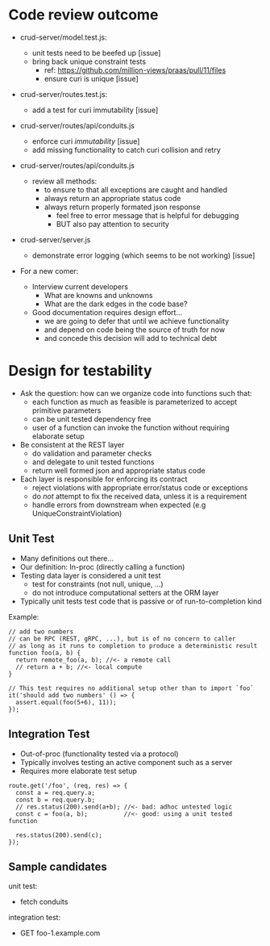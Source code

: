 # Code review outcome
- crud-server/model.test.js:
  - unit tests need to be beefed up [issue]
  - bring back unique constraint tests
    - ref: https://github.com/million-views/praas/pull/11/files
    - ensure curi is unique    [issue]
- crud-server/routes.test.js:
  - add a test for curi immutability [issue]
- crud-server/routes/api/conduits.js
  - enforce curi *immutability* [issue]
  - add missing functionality to catch curi collision and retry
- crud-server/routes/api/conduits.js
  - review all methods:
    - to ensure to that all exceptions are caught and handled
    - always return an appropriate status code
    - always return properly formated json response
      - feel free to error message that is helpful for debugging
      - BUT also pay attention to security
- crud-server/server.js
  - demonstrate error logging (which seems to be not working) [issue]

- For a new comer:
  - Interview current developers
    - What are knowns and unknowns
    - What are the dark edges in the code base?
  - Good documentation requires design effort...
    - we are going to defer that until we achieve functionality
    - and depend on code being the source of truth for now
    - and concede this decision will add to technical debt

# Design for testability
- Ask the question: how can we organize code into functions such that:
  - each function as much as feasible is parameterized to accept primitive parameters
  - can be unit tested dependency free
  - user of a function can invoke the function without requiring elaborate setup
- Be consistent at the REST layer
  - do validation and parameter checks 
  - and delegate to unit tested functions
  - return well formed json and appropriate status code
- Each layer is responsible for enforcing its contract
  - reject violations with appropriate error/status code or exceptions
  - do *not* attempt to fix the received data, unless it is a requirement
  - handle errors from downstream when expected (e.g UniqueConstraintViolation)

## Unit Test
- Many definitions out there...
- Our definition: In-proc (directly calling a function)
- Testing data layer is considered a unit test
  - test for constraints (not null, unique, ...)
  - do not introduce computational setters at the ORM layer
- Typically unit tests test code that is passive or of run-to-completion kind


Example:
```code
// add two numbers
// can be RPC (REST, gRPC, ...), but is of no concern to caller
// as long as it runs to completion to produce a deterministic result
function foo(a, b) {
  return remote_foo(a, b); //<- a remote call
  // return a + b; //<- local compute
}

// This test requires no additional setup other than to import `foo`
it('should add two numbers' () => {
  assert.equal(foo(5+6), 11));
});
```

## Integration Test
- Out-of-proc (functionality tested via a protocol)
- Typically involves testing an active component such as a server
- Requires more elaborate test setup

```code
route.get('/foo', (req, res) => {
  const a = req.query.a;
  const b = req.query.b;
  // res.status(200).send(a+b); //<- bad: adhoc untested logic
  const c = foo(a, b);          //<- good: using a unit tested function

  res.status(200).send(c);
});
```

## Sample candidates
unit test:
 - fetch conduits

integration test:
 - GET foo-1.example.com
  